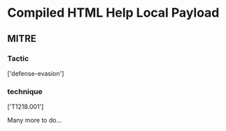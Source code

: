 # Compiled HTML Help Local Payload

## MITRE

### Tactic
['defense-evasion']

### technique
['T1218.001']

Many more to do...
